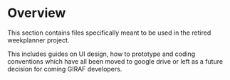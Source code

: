# Overview

This section contains files specifically meant to be used in the retired weekplanner project.

This includes guides on UI design, how to prototype and coding conventions which have all been moved to google drive or left as a future decision for coming GIRAF developers. 